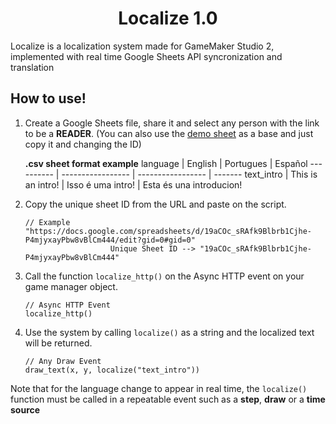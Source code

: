 <h1 align="center">Localize 1.0</h1>
Localize is a localization system made for GameMaker Studio 2, implemented with real time Google Sheets API syncronization and translation

## How to use!

1. Create a Google Sheets file, share it and select any person with the link to be a **READER**.
   (You can also use the [demo sheet](https://docs.google.com/spreadsheets/d/19aCOc_sRAfk9Blbrb1Cjhe-P4mjyxayPbw8vBlCm444/edit?gid=0#gid=0) as a base and just copy it and changing the ID)

   **.csv sheet format example**
   language   | English           | Portugues         | Español
   ---------- | ----------------- | ----------------- | -------
   text_intro | This is an intro! | Isso é uma intro! | Esta és una introducion!
   
3. Copy the unique sheet ID from the URL and paste on the script. 
   ```gml
   // Example
   "https://docs.google.com/spreadsheets/d/19aCOc_sRAfk9Blbrb1Cjhe-P4mjyxayPbw8vBlCm444/edit?gid=0#gid=0"
                      Unique Sheet ID --> "19aCOc_sRAfk9Blbrb1Cjhe-P4mjyxayPbw8vBlCm444"
   ```
4. Call the function ```localize_http()``` on the Async HTTP event on your game manager object.
   ```gml
   // Async HTTP Event
   localize_http()
   ```
5. Use the system by calling ```localize()``` as a string and the localized text will be returned.
   ```gml
   // Any Draw Event
   draw_text(x, y, localize("text_intro"))
   ```

Note that for the language change to appear in real time, the ```localize()``` function must be called in a repeatable event such as a **step**, **draw** or a **time source**

